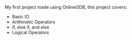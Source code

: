 My first project made using OnlineGDB, this project covers:
- Basic IO
- Arithmetic Operators
- if, else if, and else
- Logical Operators
